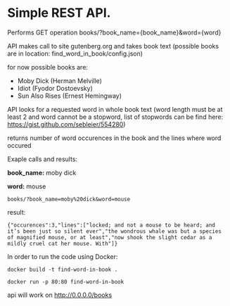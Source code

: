 # Simple REST API.

Performs GET operation books/?book_name={book_name}&word={word}

API makes call to site gutenberg.org and takes
book text (possible books are in location: find_word_in_book/config.json)


for now possible books are:

* Moby Dick (Herman Melville)
* Idiot (Fyodor Dostoevsky)
* Sun Also Rises (Ernest Hemingway)


API looks for a requested word in whole book text (word length must be at least 2 and word cannot be a stopword, list of stopwords can be find here: https://gist.github.com/sebleier/554280)

returns number of word occurences in the book and the lines where word occured

Exaple calls and results:

**book_name:** moby dick

**word:** mouse

```
books/?book_name=moby%20dick&word=mouse
```

result:
```
{"occurences":3,"lines":["locked; and not a mouse to be heard; and it’s been just so silent ever","the wondrous whale was but a species of magnified mouse, or at least","now shook the slight cedar as a mildly cruel cat her mouse. With"]}
```

In order to run the code using Docker:

```
docker build -t find-word-in-book .
```

```
docker run -p 80:80 find-word-in-book
```

api will work on http://0.0.0.0/books
